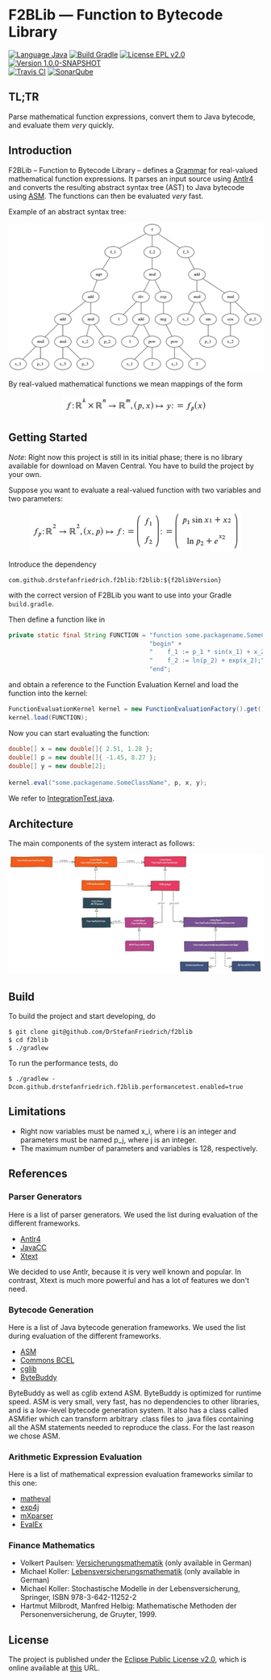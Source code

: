 <!----------------------------------------------------------------------------

   Copyright (c) 2019 Stefan Friedrich

   This program and the accompanying materials are made available under the
   terms of the Eclipse Public License 2.0 which is available at
   https://www.eclipse.org/legal/epl-2.0/

   SPDX-License-Identifier: EPL-2.0

 ------------------------------------------------------------------------------>

# F2BLib &mdash; Function to Bytecode Library

[![Language Java](https://img.shields.io/static/v1.svg?label=Language&message=Java&color=fbff8a&style=plastic)](https://openjdk.java.net/)
[![Build Gradle](https://img.shields.io/static/v1.svg?label=Build&message=Gradle&color=ffe780&style=plastic)](https://gradle.org/)
[![License EPL v2.0](https://img.shields.io/static/v1.svg?label=License&message=EPL&nbsp;v2.0&color=ffcf85&style=plastic)](https://www.eclipse.org/legal/epl-2.0/)
[![Version 1.0.0-SNAPSHOT](https://img.shields.io/static/v1.svg?label=Nexus&message=1.0.0-SNAPSHOT&color=ffb994&style=plastic)](https://oss.sonatype.org/)
<br />
[![Travis CI](https://travis-ci.org/DrStefanFriedrich/f2blib.svg?branch=master)](https://travis-ci.org/DrStefanFriedrich/f2blib)
[![SonarQube](https://img.shields.io/static/v1.svg?label=SonarQube&message=analyse&color=green&style=plastic)](https://sonarcloud.io/dashboard?id=DrStefanFriedrich_f2blib)

## TL;TR

Parse mathematical function expressions, convert them to Java bytecode, and evaluate
them _very_ quickly.


## Introduction

F2BLib &ndash; Function to Bytecode Library &ndash; defines a [Grammar](src/main/antlr/com/github/drstefanfriedrich/f2blib/antlr/Functions.g4)
for real-valued mathematical function expressions. It parses an input source using [Antlr4](https://www.antlr.org/)
and converts the resulting abstract syntax tree (AST) to Java bytecode using [ASM](https://asm.ow2.io/). The
functions can then be evaluated _very_ fast.

Example of an abstract syntax tree:

![Example of an Abstract Syntax Tree](src/main/docs/ast.png)

By real-valued mathematical functions we mean mappings of the form

<center>
<!-- Generated with https://www.mathtowebonline.com/ -->
<!--
<math xmlns="http://www.w3.org/1998/Math/MathML">
<mrow>
	<mi>f</mi>
	<mo>:</mo>
	<msup>
		<mi>&#x0211D;</mi>
		<mi>k</mi>
	</msup>
	<mo>&#x000D7;</mo>
	<msup>
		<mi>&#x0211D;</mi>
		<mi>n</mi>
	</msup>
	<mo>&#x02192;</mo>
	<msup>
		<mi>&#x0211D;</mi>
		<mi>m</mi>
	</msup>
	<mo>,</mo>
	<mrow>
		<mo form="prefix">(</mo>
		<mi>p</mi>
		<mo>,</mo>
		<mi>x</mi>
		<mo form="postfix">)</mo>
	</mrow>
	<mo>&#x021A6;</mo>
	<mi>y</mi>
	<mo>:</mo>
	<mo>=</mo>
	<msub>
		<mi>f</mi>
		<mi>p</mi>
	</msub>
	<mrow>
		<mo form="prefix">(</mo>
		<mi>x</mi>
		<mo form="postfix">)</mo>
	</mrow>
</mrow>
</math>
-->
<img src="src/main/docs/formula.png" />
</center>


## Getting Started

_Note_: Right now this project is still in its initial phase; there is no library available
for download on Maven Central. You have to build the project by your own.

Suppose you want to evaluate a real-valued function with two variables and two parameters:

<center>
<!--
<math xmlns="http://www.w3.org/1998/Math/MathML">
<mrow>
	<msub>
		<mi>f</mi>
		<mi>p</mi>
	</msub>
	<mo>:</mo>
	<msup>
		<mi>&#x0211D;</mi>
		<mn>2</mn>
	</msup>
	<mo>&#x02192;</mo>
	<msup>
		<mi>&#x0211D;</mi>
		<mn>2</mn>
	</msup>
	<mo>,</mo>
	<mrow>
		<mo form="prefix">(</mo>
		<mi>x</mi>
		<mo>,</mo>
		<mi>p</mi>
		<mo form="postfix">)</mo>
	</mrow>
	<mo>&#x021A6;</mo>
	<mi>f</mi>
	<mo>:</mo>
	<mo>=</mo>
	<mrow>
		<mo rspace="0.3em" lspace="0em" stretchy="true" fence="true" form="prefix">(</mo>
		<mtable class="m-pmatrix">
			<mtr>
				<mtd>
					<msub>
						<mi>f</mi>
						<mn>1</mn>
					</msub>
				</mtd>
			</mtr>
			<mtr>
				<mtd>
					<msub>
						<mi>f</mi>
						<mn>2</mn>
					</msub>
				</mtd>
			</mtr>
		</mtable>
		<mo rspace="0em" lspace="0.3em" stretchy="true" fence="true" form="postfix">)</mo>
	</mrow>
	<mo>:</mo>
	<mo>=</mo>
	<mrow>
		<mo rspace="0.3em" lspace="0em" stretchy="true" fence="true" form="prefix">(</mo>
		<mtable class="m-pmatrix">
			<mtr>
				<mtd>
					<msub>
						<mi>p</mi>
						<mn>1</mn>
					</msub>
					<mi>sin</mi>
					<msub>
						<mi>x</mi>
						<mn>1</mn>
					</msub>
					<mo>+</mo>
					<msub>
						<mi>x</mi>
						<mn>2</mn>
					</msub>
				</mtd>
			</mtr>
			<mtr>
				<mtd>
					<mi>ln</mi>
					<msub>
						<mi>p</mi>
						<mn>2</mn>
					</msub>
					<mo>+</mo>
					<msup>
						<mi>e</mi>
						<mrow>
							<msub>
								<mi>x</mi>
								<mn>2</mn>
							</msub>
						</mrow>
					</msup>
				</mtd>
			</mtr>
		</mtable>
		<mo rspace="0em" lspace="0.3em" stretchy="true" fence="true" form="postfix">)</mo>
	</mrow>
</mrow>
</math>
-->
<img src="src/main/docs/sample_formula.png" />
</center>

Introduce the dependency

```
com.github.drstefanfriedrich.f2blib:f2blib:${f2blibVersion}
```

with the correct version of F2BLib you want to use into your Gradle `build.gradle`.

Then define a function like in

```java
private static final String FUNCTION = "function some.packagename.SomeClassName;" +
                                       "begin" +
                                       "    f_1 := p_1 * sin(x_1) + x_2;" +
                                       "    f_2 := ln(p_2) + exp(x_2);" +
                                       "end";
```

and obtain a reference to the Function Evaluation Kernel and load the function into the kernel:

```java
FunctionEvaluationKernel kernel = new FunctionEvaluationFactory().get().create();
kernel.load(FUNCTION);
```

Now you can start evaluating the function:

```java
double[] x = new double[]{ 2.51, 1.28 };
double[] p = new double[]{ -1.45, 8.27 };
double[] y = new double[2];

kernel.eval("some.packagename.SomeClassName", p, x, y);
```

We refer to [IntegrationTest.java](src/test/java/com/github/drstefanfriedrich/f2blib/IntegrationTest.java).


## Architecture

The main components of the system interact as follows:

![Overview Architecture](src/main/docs/arch.jpg)


## Build

To build the project and start developing, do

```
$ git clone git@github.com/DrStefanFriedrich/f2blib
$ cd f2blib
$ ./gradlew
```

To run the performance tests, do

```
$ ./gradlew -Dcom.github.drstefanfriedrich.f2blib.performancetest.enabled=true
```


## Limitations

* Right now variables must be named x_i, where i is an integer and parameters must be named p_j, where j is
  an integer.
* The maximum number of parameters and variables is 128, respectively.


## References

### Parser Generators

Here is a list of parser generators. We used the list during evaluation of the different frameworks.

* [Antlr4](https://www.antlr.org/)
* [JavaCC](https://javacc.org/)
* [Xtext](https://www.eclipse.org/Xtext/)

We decided to use Antlr, because it is very well known and popular. In contrast, Xtext is much more powerful
and has a lot of features we don't need.


### Bytecode Generation

Here is a list of Java bytecode generation frameworks. We used the list during evaluation of the different frameworks.

* [ASM](https://asm.ow2.io/)
* [Commons BCEL](https://commons.apache.org/proper/commons-bcel/)
* [cglib](https://github.com/cglib/cglib)
* [ByteBuddy](https://bytebuddy.net/#/)

ByteBuddy as well as cglib extend ASM. ByteBuddy is optimized for runtime speed. ASM is very small,
very fast, has no dependencies to other libraries, and is a low-level bytecode generation system.
It also has a class called ASMifier which can transform arbitrary .class files to .java files
containing all the ASM statements needed to reproduce the class. For the last reason we chose ASM.


### Arithmetic Expression Evaluation

Here is a list of mathematical expression evaluation frameworks similar to this one:

* [matheval](http://matheval.sourceforge.net/)
* [exp4j](https://www.objecthunter.net/exp4j/)
* [mXparser](http://mathparser.org/)
* [EvalEx](https://github.com/uklimaschewski/EvalEx)


### Finance Mathematics

* Volkert Paulsen: [Versicherungsmathematik](https://wwwmath.uni-muenster.de/statistik/paulsen/WeiterePublikationen/Versicherungsmathematik.pdf) (only available in German)
* Michael Koller: [Lebensversicherungsmathematik](https://www.actuaries.ch/de/downloads/aid!b4ae4834-66cd-464b-bd27-1497194efc96/id!101/Koller_LV_2013.pdf) (only available in German)
* Michael Koller: Stochastische Modelle in der Lebensversicherung, Springer, ISBN 978-3-642-11252-2
* Hartmut Milbrodt, Manfred Helbig: Mathematische Methoden der Personenversicherung, de Gruyter, 1999.


## License

The project is published under the [Eclipse Public License v2.0](LICENSE.txt), which is online available at
[this](https://www.eclipse.org/legal/epl-2.0/) URL.
 